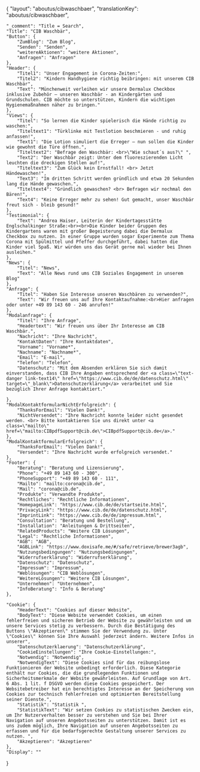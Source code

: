 {
    "layout": "aboutus/cibwaschbaer",
	"translationKey": "aboutus/cibwaschbaer",

    "_comment": "Title = Search", 
    "Title": "CIB Waschbär",
    "Button": {
        "ZumBlog": "Zum Blog",
        "Senden": "Senden",
        "weitereAktionen": "weitere Aktionen",
        "Anfragen": "Anfragen"
    },
    "Header": {
        "Titel1": "Unser Engagement in Corona-Zeiten:",
        "Titel2": "Kindern Handhygiene richtig beibringen: mit unserem CIB Waschbär",
        "Text": "Münchenweit verleihen wir unsere Dermalux Checkbox inklusive Zubehör – unseren Waschbär - an Kindergärten und Grundschulen. CIB möchte so unterstützen, Kindern die wichtigen Hygienemaßnahmen näher zu bringen."
    }, 
    "Views": {
        "Titel": "So lernen die Kinder spielerisch die Hände richtig zu waschen:",
        "Titeltext1": "Türklinke mit Testlotion beschmieren - und ruhig anfassen!",
        "Text1": "Die Lotion simuliert die Erreger – nun sollen die Kinder wie gewohnt die Türe öffnen.",
        "Titeltext2": "Befrage den Waschbär: <br>\"Wie schaut´s aus?\" ",
        "Text2": "Der Waschbär zeigt: Unter dem fluoreszierenden Licht leuchten die dreckigen Stellen auf!",
        "Titeltext3": "Zum Glück kein Ernstfall! <br> Jetzt Händewaschen!",
        "Text3": "Im dritten Schritt werden gründlich und etwa 20 Sekunden lang die Hände gewaschen.",
        "Titeltext4": "Gründlich gewaschen? <br> Befragen wir nochmal den Bären!",
        "Text4": "Keine Erreger mehr zu sehen! Gut gemacht, unser Waschbär freut sich - bleib gesund!"
    },
    "Testimonial": {
        "Text": "Andrea Haiser, Leiterin der Kindertagesstätte Englschalkinger Straße:<br><br>Die Kinder beider Gruppen des Kindergartens waren mit großer Begeisterung dabei die Dermalux Checkbox zu nutzen. In einer Gruppe wurden sogar Experimente zum Thema Corona mit Spülmittel und Pfeffer durchgeführt, dabei hatten die Kinder viel Spaß. Wir würden uns das Gerät gerne mal wieder bei Ihnen ausleihen."
    },
    "News": {
        "Titel": "News",
        "Text": "Alle News rund ums CIB Soziales Engagement in unserem Blog"
    },
    "Anfrage": {
        "Titel": "Haben Sie Interesse unseren Waschbären zu verwenden?",
        "Text": "Wir freuen uns auf Ihre Kontaktaufnahme:<br>Hier anfragen oder unter +49 89 143 60 - 246 anrufen!"
    },
    "Modalanfrage": {
        "Titel": "Ihre Anfrage",
        "Headertext": "Wir freuen uns über Ihr Interesse am CIB Waschbär.",
        "Nachricht": "Ihre Nachricht",
        "KontaktDaten": "Ihre Kontaktdaten",
        "Vorname": "Vorname*",
        "Nachname": "Nachname*",
        "Email": "E-mail",
        "Telefon": "Telefon",
        "Datenschutz": "Mit dem Absenden erklären Sie sich damit einverstanden, dass CIB Ihre Angaben entsprechend der <a class=\"text-danger link-text14\" href=\"https://www.cib.de/de/datenschutz.html\" target=\"_blank\">Datenschutzerklärung</a> verarbeitet und Sie bezüglich Ihrer Anfrage kontaktiert."

    },
    "ModalKontaktformularNichtErfolgreich": {
        "ThanksForEmail": "Vielen Dank!",
        "NichtVersendet": "Ihre Nachricht konnte leider nicht gesendet werden. <br> Bitte kontaktieren Sie uns direkt unter <a class=\"mailto\" href=\"mailto:CIBpdfSupport@cib.de\">CIBpdfSupport@cib.de</a>."
    },
    "ModalKontaktformularErfolgreich": {
        "ThanksForEmail": "Vielen Dank!",
        "Versendet": "Ihre Nachricht wurde erfolgreich versendet."
    },
    "Footer": {
        "Beratung": "Beratung und Lizensierung",
        "Phone": "+49 89 143 60 - 300",
        "PhoneSupport": "+49 89 143 60 - 111",
        "Mailto": "mailto:corona@cib.de",
        "Mail": "corona@cib.de",
        "Produkte": "Verwandte Produkte",
        "Rechtliches": "Rechtliche Informationen",
		"HomepageLink": "https://www.cib.de/de/startseite.html",
		"PrivacyLink": "https://www.cib.de/de/datenschutz.html",
		"ImprintLink": "https://www.cib.de/de/impressum.html",
		"Consultation": "Beratung und Bestellung",
		"Installation": "Anleitungen & Drittseiten",
		"RelatedProducts": "Weitere CIB Lösungen",
		"Legal": "Rechtliche Informationen",
		"AGB": "AGB",
		"AGBLink": "https://www.doxisafe.me/#/safe/retrieve/brewer3agb",
		"Nutzungsbedingungen": "Nutzungsbedingungen",
		"Widerrufserklärung": "Widerrufserklärung",
		"Datenschutz": "Datenschutz",
		"Impressum": "Impressum",
        "Weblösungen": "CIB Weblösungen",
        "WeitereLösungen": "Weitere CIB Lösungen",
        "Unternehmen": "Unternehmen",
        "InfoBeratung": "Info & Beratung"
    },

    "Cookie": {
        "HeaderText": "Cookies auf dieser Website",
        "BodyText": "Diese Website verwendet Cookies, um einen fehlerfreien und sicheren Betrieb der Website zu gewährleisten und um unsere Services stetig zu verbessern. Durch die Bestätigung des Buttons \"Akzeptieren\" stimmen Sie der Verwendung zu. Unter \"Cookies\" können Sie Ihre Auswahl jederzeit ändern. Weitere Infos in unserer",
        "Datenschutzerklaerung": "Datenschutzerklärung",
        "CookieEinstellungen": "Ihre Cookie-Einstellungen:",
        "Notwendig": "Notwendig",
        "NotwendigText": "Diese Cookies sind für das reibungslose Funktionieren der Website unbedingt erforderlich. Diese Kategorie enthält nur Cookies, die die grundlegenden Funktionen und Sicherheitsmerkmale der Website gewährleisten. Auf Grundlage von Art. 6 Abs. 1 lit. f DSGVO werden diese Cookies gespeichert. Der Websitebetreiber hat ein berechtigtes Interesse an der Speicherung von Cookies zur technisch fehlerfreien und optimierten Bereitstellung seiner Dienste.",
        "Statistik": "Statistik ",
        "StatistikText": "Wir setzen Cookies zu statistischen Zwecken ein, um Ihr Nutzerverhalten besser zu verstehen und Sie bei Ihrer Navigation auf unseren Angebotsseiten zu unterstützen. Damit ist es uns zudem möglich, Ihre Navigation auf unseren Angebotsseiten zu erfassen und für die bedarfsgerechte Gestaltung unserer Services zu nutzen. ",
        "Akzeptieren": "Akzeptieren"
    },
    "Display": ""
}